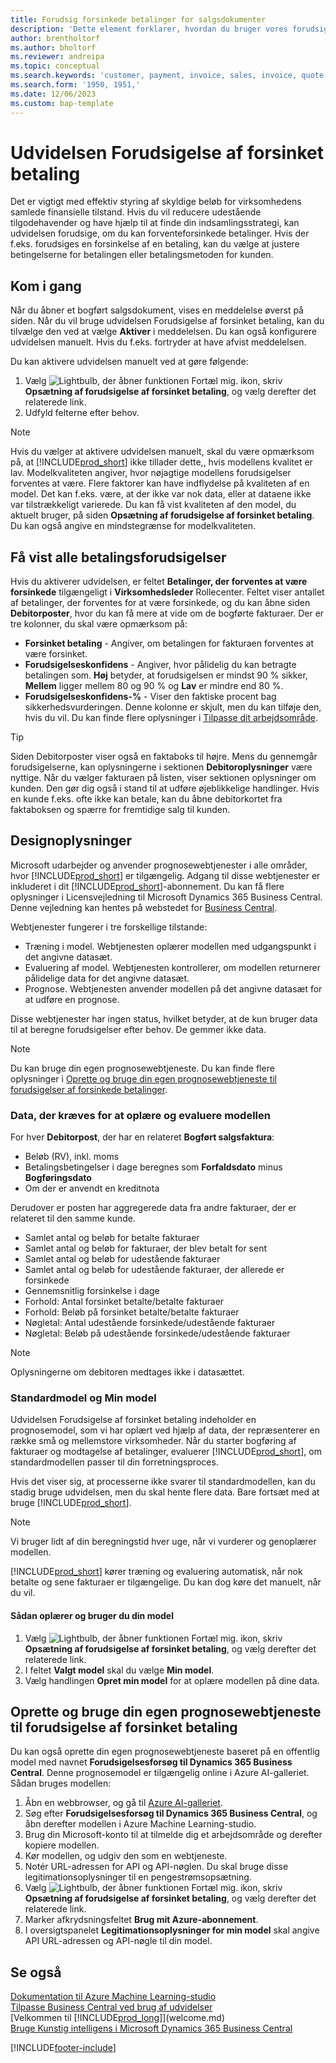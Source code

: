 ```yaml
---
title: Forudsig forsinkede betalinger for salgsdokumenter
description: 'Dette element forklarer, hvordan du bruger vores forudsigelsesmodel til at forudsige, om en faktura vil blive betalt til tiden.'
author: brentholtorf
ms.author: bholtorf
ms.reviewer: andreipa
ms.topic: conceptual
ms.search.keywords: 'customer, payment, invoice, sales, invoice, quote'
ms.search.form: '1950, 1951,'
ms.date: 12/06/2023
ms.custom: bap-template
---
```

# Udvidelsen Forudsigelse af forsinket betaling

Det er vigtigt med effektiv styring af skyldige beløb for virksomhedens samlede finansielle tilstand. Hvis du vil reducere udestående tilgodehavender og have hjælp til at finde din indsamlingsstrategi, kan udvidelsen forudsige, om du kan forventeforsinkede betalinger. Hvis der f.eks. forudsiges en forsinkelse af en betaling, kan du vælge at justere betingelserne for betalingen eller betalingsmetoden for kunden.

## Kom i gang

Når du åbner et bogført salgsdokument, vises en meddelelse øverst på siden. Når du vil bruge udvidelsen Forudsigelse af forsinket betaling, kan du tilvælge den ved at vælge **Aktiver** i meddelelsen. Du kan også konfigurere udvidelsen manuelt. Hvis du f.eks. fortryder at have afvist meddelelsen.

Du kan aktivere udvidelsen manuelt ved at gøre følgende:

1. Vælg ![Lightbulb, der åbner funktionen Fortæl mig.](media/ui-search/search_small.png "Fortæl mig, hvad du vil foretage dig") ikon, skriv **Opsætning af forudsigelse af forsinket betaling**, og vælg derefter det relaterede link.  
2. Udfyld felterne efter behov.

> [!NOTE]
> Hvis du vælger at aktivere udvidelsen manuelt, skal du være opmærksom på, at [!INCLUDE[prod_short](includes/prod_short.md)] ikke tillader dette,, hvis modellens kvalitet er lav. Modelkvaliteten angiver, hvor nøjagtige modellens forudsigelser forventes at være. Flere faktorer kan have indflydelse på kvaliteten af en model. Det kan f.eks. være, at der ikke var nok data, eller at dataene ikke var tilstrækkeligt varierede. Du kan få vist kvaliteten af den model, du aktuelt bruger, på siden **Opsætning af forudsigelse af forsinket betaling**. Du kan også angive en mindstegrænse for modelkvaliteten.

## Få vist alle betalingsforudsigelser

Hvis du aktiverer udvidelsen, er feltet **Betalinger, der forventes at være forsinkede** tilgængeligt i **Virksomhedsleder** Rollecenter. Feltet viser antallet af betalinger, der forventes for at være forsinkede, og du kan åbne siden **Debitorposter**, hvor du kan få mere at vide om de bogførte fakturaer. Der er tre kolonner, du skal være opmærksom på:  

* **Forsinket betaling** - Angiver, om betalingen for fakturaen forventes at være forsinket.
* **Forudsigelseskonfidens** - Angiver, hvor pålidelig du kan betragte betalingen som. **Høj** betyder, at forudsigelsen er mindst 90 % sikker, **Mellem** ligger mellem 80 og 90 % og **Lav** er mindre end 80 %.
* **Forudsigelseskonfidens-%** - Viser den faktiske procent bag sikkerhedsvurderingen. Denne kolonne er skjult, men du kan tilføje den, hvis du vil. Du kan finde flere oplysninger i [Tilpasse dit arbejdsområde](ui-personalization-user.md).

> [!TIP]
> Siden Debitorposter viser også en faktaboks til højre. Mens du gennemgår forudsigelserne, kan oplysningerne i sektionen **Debitoroplysninger** være nyttige. Når du vælger fakturaen på listen, viser sektionen oplysninger om kunden. Den gør dig også i stand til at udføre øjeblikkelige handlinger. Hvis en kunde f.eks. ofte ikke kan betale, kan du åbne debitorkortet fra faktaboksen og spærre for fremtidige salg til kunden.  

## Designoplysninger

Microsoft udarbejder og anvender prognosewebtjenester i alle områder, hvor [!INCLUDE[prod_short](includes/prod_short.md)] er tilgængelig. Adgang til disse webtjenester er inkluderet i dit [!INCLUDE[prod_short](includes/prod_short.md)]-abonnement. Du kan få flere oplysninger i Licensvejledning til Microsoft Dynamics 365 Business Central. Denne vejledning kan hentes på webstedet for [Business Central](https://dynamics.microsoft.com/business-central/overview/).

Webtjenester fungerer i tre forskellige tilstande:

* Træning i model. Webtjenesten oplærer modellen med udgangspunkt i det angivne datasæt.
* Evaluering af model. Webtjenesten kontrollerer, om modellen returnerer pålidelige data for det angivne datasæt.
* Prognose. Webtjenesten anvender modellen på det angivne datasæt for at udføre en prognose.

Disse webtjenester har ingen status, hvilket betyder, at de kun bruger data til at beregne forudsigelser efter behov. De gemmer ikke data.

> [!NOTE]  
> Du kan bruge din egen prognosewebtjeneste. Du kan finde flere oplysninger i [Oprette og bruge din egen prognosewebtjeneste til forudsigelser af forsinkede betalinger](#AnchorText).

### Data, der kræves for at oplære og evaluere modellen

For hver **Debitorpost**, der har en relateret **Bogført salgsfaktura**:

* Beløb (RV), inkl. moms
* Betalingsbetingelser i dage beregnes som **Forfaldsdato** minus **Bogføringsdato**
* Om der er anvendt en kreditnota

Derudover er posten har aggregerede data fra andre fakturaer, der er relateret til den samme kunde.

- Samlet antal og beløb for betalte fakturaer
- Samlet antal og beløb for fakturaer, der blev betalt for sent
- Samlet antal og beløb for udestående fakturaer
- Samlet antal og beløb for udestående fakturaer, der allerede er forsinkede
- Gennemsnitlig forsinkelse i dage
- Forhold: Antal forsinket betalte/betalte fakturaer
- Forhold: Beløb på forsinket betalte/betalte fakturaer
- Nøgletal: Antal udestående forsinkede/udestående fakturaer
- Nøgletal: Beløb på udestående forsinkede/udestående fakturaer

> [!NOTE]
> Oplysningerne om debitoren medtages ikke i datasættet.

### Standardmodel og Min model

Udvidelsen Forudsigelse af forsinket betaling indeholder en prognosemodel, som vi har oplært ved hjælp af data, der repræsenterer en række små og mellemstore virksomheder. Når du starter bogføring af fakturaer og modtagelse af betalinger, evaluerer [!INCLUDE[prod_short](includes/prod_short.md)], om standardmodellen passer til din forretningsproces.

Hvis det viser sig, at processerne ikke svarer til standardmodellen, kan du stadig bruge udvidelsen, men du skal hente flere data. Bare fortsæt med at bruge [!INCLUDE[prod_short](includes/prod_short.md)].

> [!NOTE]
> Vi bruger lidt af din beregningstid hver uge, når vi vurderer og genoplærer modellen.

[!INCLUDE[prod_short](includes/prod_short.md)] kører træning og evaluering automatisk, når nok betalte og sene fakturaer er tilgængelige. Du kan dog køre det manuelt, når du vil.

#### Sådan oplærer og bruger du din model

1. Vælg ![Lightbulb, der åbner funktionen Fortæl mig.](media/ui-search/search_small.png "Fortæl mig, hvad du vil foretage dig") ikon, skriv **Opsætning af forudsigelse af forsinket betaling**, og vælg derefter det relaterede link.  
2. I feltet **Valgt model** skal du vælge **Min model**.
3. Vælg handlingen **Opret min model** for at oplære modellen på dine data.  

## <a name="AnchorText"> </a>Oprette og bruge din egen prognosewebtjeneste til forudsigelse af forsinket betaling

Du kan også oprette din egen prognosewebtjeneste baseret på en offentlig model med navnet **Forudsigelsesforsøg til Dynamics 365 Business Central**. Denne prognosemodel er tilgængelig online i Azure AI-galleriet. Sådan bruges modellen:  

1. Åbn en webbrowser, og gå til [Azure AI-galleriet](https://go.microsoft.com/fwlink/?linkid=2086310).  
2. Søg efter **Forudsigelsesforsøg til Dynamics 365 Business Central**, og åbn derefter modellen i Azure Machine Learning-studio.  
3. Brug din Microsoft-konto til at tilmelde dig et arbejdsområde og derefter kopiere modellen.  
4. Kør modellen, og udgiv den som en webtjeneste.  
5. Notér URL-adressen for API og API-nøglen. Du skal bruge disse legitimationsoplysninger til en pengestrømsopsætning.  
6. Vælg ![Lightbulb, der åbner funktionen Fortæl mig.](media/ui-search/search_small.png "Fortæl mig, hvad du vil foretage dig") ikon, skriv **Opsætning af forudsigelse af forsinket betaling**, og vælg derefter det relaterede link.  
7. Marker afkrydsningsfeltet **Brug mit Azure-abonnement**.
8. I oversigtspanelet **Legitimationsoplysninger for min model** skal angive API URL-adressen og API-nøgle til din model.  

## Se også

[Dokumentation til Azure Machine Learning-studio](/azure/machine-learning/classic/)  
[Tilpasse Business Central ved brug af udvidelser](ui-extensions.md)  
[Velkommen til [!INCLUDE[prod_long](includes/prod_long.md)]](welcome.md)  
[Bruge Kunstig intelligens i Microsoft Dynamics 365 Business Central](/training/paths/use-artificial-intelligence/)  

[!INCLUDE[footer-include](includes/footer-banner.md)]
